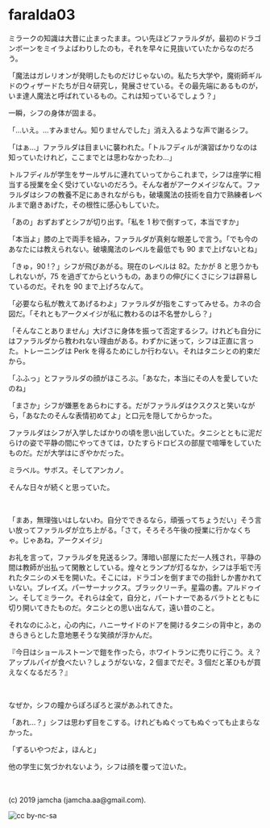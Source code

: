 

# faralda03

ミラークの知識は大昔に止まったまま。つい先ほどファラルダが，最初のドラゴンボーンをミイラよばわりしたのも，それを早々に見抜いていたからなのだろう。

「魔法はガレリオンが発明したものだけじゃないの。私たち大学や，魔術師ギルドのウィザードたちが日々研究し，発展させている。その最先端にあるものが，いま達人魔法と呼ばれているもの。これは知っているでしょう？」

一瞬，シフの身体が固まる。

「…いえ。…すみません。知りませんでした」消え入るような声で謝るシフ。

「はぁ…」ファラルダは目まいに襲われた。「トルフディルが演習ばかりなのは知っていたけれど，ここまでとは思わなかったわ…」

トルフディルが学生をサールザルに連れていってからこれまで，シフは座学に相当する授業を全く受けていないのだろう。そんな者がアークメイジなんて。ファラルダはシフの教養不足にあきれながらも，破壊魔法の技術を自力で熟練者レベルまで磨きあげた，その根性に感心もしていた。

「あの」おずおずとシフが切り出す。「私を 1 秒で倒すって，本当ですか」

「本当よ」膝の上で両手を組み，ファラルダが真剣な眼差しで言う。「でも今のあなたには教えられない。破壊魔法のレベルを最低でも 90 まで上げないとね」

「きゅ，90 !？」シフが飛びあがる。現在のレベルは 82。たかが 8 と思うかもしれないが，75 を過ぎてからというもの，あまりの伸びにくさにシフは辟易しているのだ。それを 90 まで上げろなんて。

「必要なら私が教えてあげるわよ」ファラルダが指をこすってみせる。カネの合図だ。「それともアークメイジが私に教わるのは不名誉かしら？」

「そんなことありません」大げさに身体を振って否定するシフ。けれども自分にはファラルダから教われない理由がある。わずかに迷って，シフは正直に言った。トレーニングは Perk を得るためにしか行わない。それはタニシとの約束だから。

「ふふっ」とファラルダの顔がほころぶ。「あなた，本当にその人を愛していたのね」

「まさか」シフが嫌悪をあらわにする。だがファラルダはクスクスと笑いながら，「あなたのそんな表情初めてよ」と口元を隠してからかった。

ファラルダはシフが入学したばかりの頃を思い出していた。タニシとともに泥だらけの姿で平静の間にやってきては，ひたすらドロビスの部屋で喧嘩をしていたものだ。だが大学はにぎやかだった。

ミラベル。サボス。そしてアンカノ。

そんな日々が続くと思っていた。

<br>

「まあ，無理強いはしないわ。自分でできるなら，頑張ってちょうだい」そう言い放ってファラルダが立ち上がる。「さて，そろそろ午後の授業に行かなくちゃ。じゃあね，アークメイジ」

お礼を言って，ファラルダを見送るシフ。薄暗い部屋にただ一人残され，平静の間は教師が出払って閑散としている。煌々とランプが灯るなか，シフは手垢で汚れたタニシのメモを開いた。そこには，ドラゴンを倒すまでの指針しか書かれていない。ブレイズ。パーサーナックス。ブラックリーチ。星霜の書。アルドゥイン。そしてミラーク。それらは全て，自分と，パートナーであるバラトとともに切り開いてきたものだ。タニシとの思い出なんて，遠い昔のこと。

それなのにふと，心の内に，ハニーサイドのドアを開けるタニシの背中と，あのきらきらとした意地悪そうな笑顔が浮かんだ。

『今日はショールストーンで鎧を作ったら，ホワイトランに売りに行こう。え？アップルパイが食べたい？しょうがないな，2 個までだぞ。3 個だと革ひもが買えなくなるだろ？』

<br>

なぜか，シフの瞳からぽろぽろと涙があふれてきた。

「あれ…？」シフは思わず目をこする。けれどもぬぐってもぬぐっても止まらなかった。

「ずるいやつだよ，ほんと」

他の学生に気づかれないよう，シフは顔を覆って泣いた。

<br>
<br>
(c) 2019 jamcha (jamcha.aa@gmail.com).

![cc by-nc-sa](https://i.creativecommons.org/l/by-nc-sa/4.0/88x31.png)

